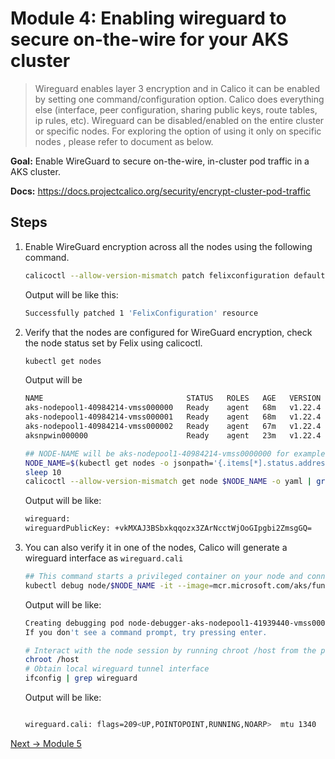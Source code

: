 # Module 4: Enabling wireguard to secure on-the-wire for your AKS cluster

>Wireguard enables layer 3 encryption and in Calico it can be enabled by setting one command/configuration option. Calico does everything else (interface, peer configuration, sharing public keys, route tables, ip rules, etc). Wireguard can be disabled/enabled on the entire cluster or specific nodes. For exploring the option of using it only on specific nodes , please refer to document as below.

**Goal:** Enable WireGuard to secure on-the-wire, in-cluster pod traffic in a AKS cluster.

**Docs:** <https://docs.projectcalico.org/security/encrypt-cluster-pod-traffic>

## Steps

1. Enable WireGuard encryption across all the nodes using the following command.

    ```bash
    calicoctl --allow-version-mismatch patch felixconfiguration default --type='merge' -p '{"spec":{"wireguardEnabled":true}}'
    ```

    Output will be like this:

    ```bash
    Successfully patched 1 'FelixConfiguration' resource
    ```

2. Verify that the nodes are configured for WireGuard encryption, check the node status set by Felix using calicoctl.

    ```bash
    kubectl get nodes
    ```

    Output will be

    ```bash
    NAME                                STATUS   ROLES   AGE   VERSION
    aks-nodepool1-40984214-vmss000000   Ready    agent   68m   v1.22.4
    aks-nodepool1-40984214-vmss000001   Ready    agent   68m   v1.22.4
    aks-nodepool1-40984214-vmss000002   Ready    agent   67m   v1.22.4
    aksnpwin000000                      Ready    agent   23m   v1.22.4
    ```

    ```bash
    ## NODE-NAME will be aks-nodepool1-40984214-vmss0000000 for example.
    NODE_NAME=$(kubectl get nodes -o jsonpath='{.items[*].status.addresses[?(@.type=="Hostname")].address}'| awk '{print $1;}')
    sleep 10
    calicoctl --allow-version-mismatch get node $NODE_NAME -o yaml | grep wireguard

    ```

    Output will be like:

    ```bash
    wireguard:
    wireguardPublicKey: +vkMXAJ3BSbxkqqozx3ZArNcctWjOoGIpgbi2ZmsgGQ=
    ```

3. You can also verify it in one of the nodes, Calico will generate a wireguard interface as `wireguard.cali`

   ```bash
   ## This command starts a privileged container on your node and connects to it over SSH.
   kubectl debug node/$NODE_NAME -it --image=mcr.microsoft.com/aks/fundamental/base-ubuntu:v0.0.11
   ```

   Output will be like:

   ```bash
   Creating debugging pod node-debugger-aks-nodepool1-41939440-vmss000001-c9bjq with container debugger on node aks-nodepool1-41939440-vmss000001.
   If you don't see a command prompt, try pressing enter.
   ```

   ```bash
   # Interact with the node session by running chroot /host from the privileged container.
   chroot /host
   # Obtain local wireguard tunnel interface
   ifconfig | grep wireguard
   ```

   Output will be like:

   ```bash
   
   wireguard.cali: flags=209<UP,POINTOPOINT,RUNNING,NOARP>  mtu 1340
   ```

[Next -> Module 5](../calicooss/ebpf-dataplane.md)
